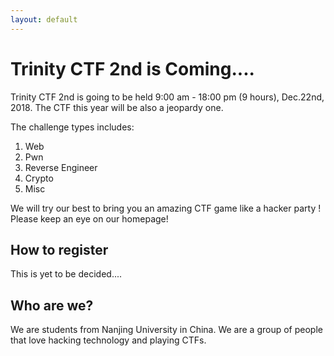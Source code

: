 ```yaml
---
layout: default
---
```


# Trinity CTF 2nd is Coming....

Trinity CTF 2nd is going to be held 9:00 am - 18:00 pm (9 hours), Dec.22nd, 2018. The CTF this year will be also a jeopardy one.

The challenge types includes:
1. Web
2. Pwn
3. Reverse Engineer
4. Crypto
5. Misc

We will try our best to bring you an amazing CTF game like a hacker party ! Please keep an eye on our homepage!

## How to register
This is yet to be decided....

## Who are we?

We are students from Nanjing University in China. We are a group of people that love hacking technology and playing CTFs.
